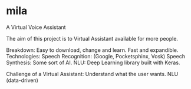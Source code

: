 # mila
 A Virtual Voice Assistant

The aim of this project is to Virtual Assistant available for more people.


Breakdown: Easy to download, change and learn. Fast and expandible.
Technologies: 
    Speech Recognition: (Google, Pocketsphinx, Vosk)
    Speech Synthesis: Some sort of AI.
    NLU: Deep Learning library built with Keras.


Challenge of a Virtual Assistant:
    Understand what the user wants. NLU (data-driven)
